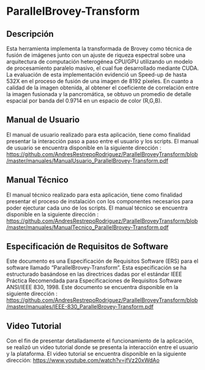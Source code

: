 # ParallelBrovey-Transform

## Descripción

Esta herramienta implementa la transformada de Brovey como técnica de fusión de imágenes junto con un ajuste de riqueza espectral sobre una arquitectura de computación heterogénea CPU/GPU utilizando un modelo de procesamiento paralelo masivo, el cual fue desarrollado mediante CUDA. La evaluación de esta implementación evidenció un Speed-up de hasta 532X en el proceso de fusión de una imagen de 8192 píxeles. En cuanto a calidad de la imagen obtenida, al obtener el coeficiente de correlación entre la imagen fusionada y la pancromática, se obtuvo un promedio de detalle espacial por banda del 0.9714 en un espacio de color (R,G,B).

## Manual de Usuario

El manual de usuario realizado para esta aplicación, tiene como finalidad presentar la interacción paso a paso entre el usuario y los scripts. El manual de usuario se encuentra disponible en la siguiente dirección : https://github.com/AndresRestrepoRodriguez/ParallelBroveyTransform/blob/master/manuales/ManualUsuario_ParallelBrovey-Transform.pdf

## Manual Técnico

El manual técnico realizado para esta aplicación, tiene como finalidad presentar el proceso de instalación con los componentes necesarios para poder ejecturar cada uno de los scripts. El manual técnico se encuentra disponible en la siguiente dirección : https://github.com/AndresRestrepoRodriguez/ParallelBroveyTransform/blob/master/manuales/ManualTecnico_ParallelBrovey-Transform.pdf

## Especificación de Requisitos de Software
Este documento es una Especificación de Requisitos Software (ERS) para el software llamado “ParallelBrovey-Transform”. Esta especificación se ha estructurado basándose en las directrices dadas por el estándar IEEE Práctica Recomendada para Especificaciones de Requisitos Software ANSI/IEEE 830, 1998. Este documento se encuentra disponible en la siguiente dirección : https://github.com/AndresRestrepoRodriguez/ParallelBroveyTransform/blob/master/manuales/IEEE-830_ParallelBrovey-Transform.pdf

## Video Tutorial
Con el fin de presentar detalladamente el funcionamiento de la aplicación, se realizó un video tutorial donde se presenta la interacción entre el usuario y la plataforma. El video tutorial se encuentra disponible en la siguiente dirección: https://www.youtube.com/watch?v=jfVz20xWdAo
